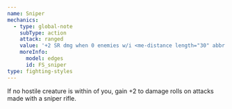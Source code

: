 ```yaml
---
name: Sniper
mechanics:
  - type: global-note
    subType: action
    attack: ranged
    value: '+2 SR dmg when 0 enemies w/i <me-distance length="30" abbr />'
    moreInfo:
      model: edges
      id: FS_sniper
type: fighting-styles
---
```

If no hostile creature is within <me-distance length="30" /> of you, gain +2 to damage rolls on attacks made with a sniper rifle.
